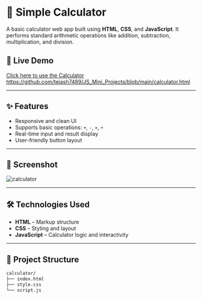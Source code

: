 # 🧮 Simple Calculator

A basic calculator web app built using **HTML**, **CSS**, and **JavaScript**. It performs standard arithmetic operations like addition, subtraction, multiplication, and division.

## 🚀 Live Demo

[Click here to use the Calculator](#)  
https://github.com/tejash7489/JS_Mini_Projects/blob/main/calculator.html

---

## ✨ Features

- Responsive and clean UI
- Supports basic operations: `+`, `-`, `×`, `÷`
- Real-time input and result display
- User-friendly button layout

---

## 📸 Screenshot

![calculator](https://github.com/user-attachments/assets/970c121d-e8e3-4e02-864f-a1f21e8f466c)

---

## 🛠️ Technologies Used

- **HTML** – Markup structure
- **CSS** – Styling and layout
- **JavaScript** – Calculator logic and interactivity

---


## 📂 Project Structure

```bash
calculator/
├── index.html
├── style.css
└── script.js
